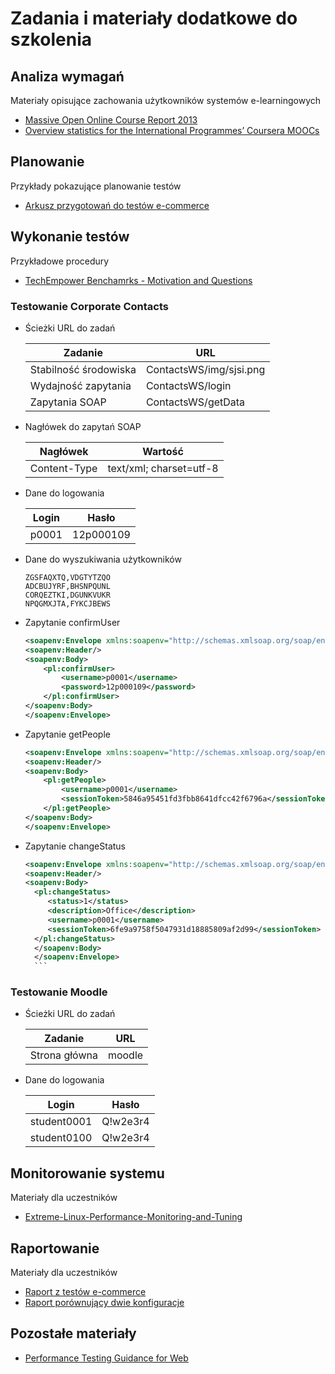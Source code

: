 # Zadania i materiały dodatkowe do szkolenia

## Analiza wymagań
Materiały opisujące zachowania użytkowników systemów e-learningowych
* [Massive Open Online Course Report 2013](docs/01-analiza-wymagan/BR1-MOOC-report-2013.pdf)
* [Overview statistics for the International Programmes’ Coursera MOOCs](docs/01-analiza-wymagan/BR2-Overview-statistics-for-the-nternational-MOOCs.pdf)

## Planowanie

Przykłady pokazujące planowanie testów
* [Arkusz przygotowań do testów e-commerce](docs/przyklady/SPORTSHOP/analiza.xlsx)

## Wykonanie testów

Przykładowe procedury
* [TechEmpower Benchamrks - Motivation and Questions](https://www.techempower.com/benchmarks/#section=motivation) 

### Testowanie Corporate Contacts 

* Ścieżki URL do zadań

    | Zadanie                | URL                          |
    |------------------------|------------------------------|
    | Stabilność środowiska  | ContactsWS/img/sjsi.png      |
    | Wydajność zapytania    | ContactsWS/login             |
    | Zapytania SOAP         | ContactsWS/getData           |

* Nagłówek do zapytań SOAP
  
    | Nagłówek               | Wartość                      |
    |------------------------|------------------------------|
    | Content-Type           | text/xml; charset=utf-8      |

* Dane do logowania

    | Login | Hasło     |
    |-------|-----------|
    | p0001 | 12p000109 |

* Dane do wyszukiwania użytkowników

    ```csv
    ZGSFAQXTQ,VDGTYTZQO
    ADCBUJYRF,BHSNPQUNL
    CORQEZTKI,DGUNKVUKR
    NPQGMXJTA,FYKCJBEWS
    ```

* Zapytanie confirmUser

    ```xml
    <soapenv:Envelope xmlns:soapenv="http://schemas.xmlsoap.org/soap/envelope/" xmlns:pl="http://pl.ericpol.contacts.ws/">
    <soapenv:Header/>
    <soapenv:Body>
        <pl:confirmUser>
            <username>p0001</username>
            <password>12p000109</password>
        </pl:confirmUser>
    </soapenv:Body>
    </soapenv:Envelope>
    ```

* Zapytanie getPeople
    ```xml
    <soapenv:Envelope xmlns:soapenv="http://schemas.xmlsoap.org/soap/envelope/" xmlns:pl="http://pl.ericpol.contacts.ws/">
    <soapenv:Header/>
    <soapenv:Body>
        <pl:getPeople>
            <username>p0001</username>
            <sessionToken>5846a95451fd3fbb8641dfcc42f6796a</sessionToken>
        </pl:getPeople>
    </soapenv:Body>
    </soapenv:Envelope>
    ```
* Zapytanie changeStatus
    ```xml
    <soapenv:Envelope xmlns:soapenv="http://schemas.xmlsoap.org/soap/envelope/" xmlns:pl="http://pl.ericpol.contacts.ws/">
    <soapenv:Header/>
    <soapenv:Body>
      <pl:changeStatus>
         <status>1</status>
         <description>Office</description>
         <username>p0001</username>
         <sessionToken>6fe9a9758f5047931d18885809af2d99</sessionToken>
      </pl:changeStatus>
      </soapenv:Body>
      </soapenv:Envelope>
      ```
### Testowanie Moodle 

* Ścieżki URL do zadań

    | Zadanie                | URL                          |
    |------------------------|------------------------------|
    | Strona główna          | moodle                       |

* Dane do logowania

    | Login       | Hasło     |
    |-------------|-----------|
    | student0001 | Q!w2e3r4  |
    | student0100 | Q!w2e3r4  |

## Monitorowanie systemu
Materiały dla uczestników
* [Extreme-Linux-Performance-Monitoring-and-Tuning](docs/monitoring/Extreme-Linux-Performance-Monitoring-and-Tuning-uuasc-june-2006.pdf)

## Raportowanie
Materiały dla uczestników
* [Raport z testów e-commerce](docs/przyklady/SPORTSHOP/raport.docx)
* [Raport porównujący dwie konfiguracje](docs/przyklady/raport.pdf)

## Pozostałe materiały

* [Performance Testing Guidance for Web](docs/Performance%20Testing%20Guidance%20for%20Web%20Applications.pdf)
